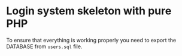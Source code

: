 # Login system skeleton with pure PHP
To ensure that everything is working properly you need to export 
the DATABASE from `users.sql` file.
